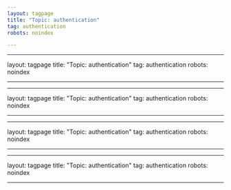 ```yaml
---
layout: tagpage
title: "Topic: authentication"
tag: authentication
robots: noindex

---
```

---
layout: tagpage
title: "Topic: authentication"
tag: authentication
robots: noindex

---
---
layout: tagpage
title: "Topic: authentication"
tag: authentication
robots: noindex

---
---
layout: tagpage
title: "Topic: authentication"
tag: authentication
robots: noindex

---
---
layout: tagpage
title: "Topic: authentication"
tag: authentication
robots: noindex

---
